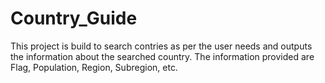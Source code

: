 # Country_Guide
This project is build to search contries as per the user needs and outputs the information about the searched country.
The information provided are Flag, Population, Region, Subregion, etc. 
